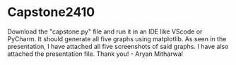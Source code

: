 # Capstone2410
Download the "capstone.py" file and run it in an IDE like VScode or PyCharm. It should generate all five graphs using matplotlib. As seen in the presentation, I have attached all five screenshots of said graphs. I have also attached the presentation file. Thank you! - Aryan Mitharwal
